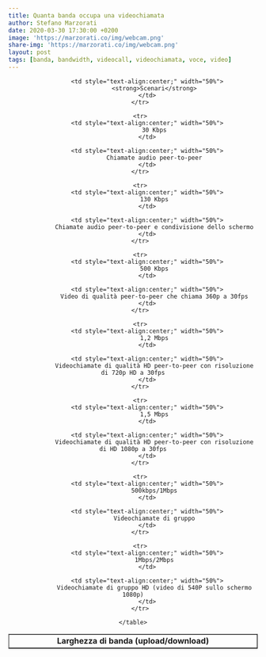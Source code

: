 ```yaml
---
title: Quanta banda occupa una videochiamata
author: Stefano Marzorati
date: 2020-03-30 17:30:00 +0200
image: 'https://marzorati.co/img/webcam.png'
share-img: 'https://marzorati.co/img/webcam.png'
layout: post
tags: [banda, bandwidth, videocall, videochiamata, voce, video]
---
```

<center>
    <table width="50%" border="1">
        <tr>
            <td style="text-align:center;" width="50%">
                <strong>Larghezza di banda (upload/download)</strong>
            </td>

            <td style="text-align:center;" width="50%">
                <strong>Scenari</strong>
            </td>
        </tr>

        <tr>
            <td style="text-align:center;" width="50%">
                30 Kbps
            </td>

            <td style="text-align:center;" width="50%">
                Chiamate audio peer-to-peer
            </td>
        </tr>

        <tr>
            <td style="text-align:center;" width="50%">
                130 Kbps
            </td>

            <td style="text-align:center;" width="50%">
                Chiamate audio peer-to-peer e condivisione dello schermo
            </td>
        </tr>

        <tr>
            <td style="text-align:center;" width="50%">
                500 Kbps
            </td>

            <td style="text-align:center;" width="50%">
                Video di qualità peer-to-peer che chiama 360p a 30fps
            </td>
        </tr>

        <tr>
            <td style="text-align:center;" width="50%">
                1,2 Mbps
            </td>

            <td style="text-align:center;" width="50%">
                Videochiamate di qualità HD peer-to-peer con risoluzione di 720p HD a 30fps
            </td>
        </tr>

        <tr>
            <td style="text-align:center;" width="50%">
                1,5 Mbps
            </td>

            <td style="text-align:center;" width="50%">
                Videochiamate di qualità HD peer-to-peer con risoluzione di HD 1080p a 30fps
            </td>
        </tr>

        <tr>
            <td style="text-align:center;" width="50%">
                500kbps/1Mbps
            </td>

            <td style="text-align:center;" width="50%">
                Videochiamate di gruppo
            </td>
        </tr>

        <tr>
            <td style="text-align:center;" width="50%">
                1Mbps/2Mbps
            </td>

            <td style="text-align:center;" width="50%">
                Videochiamate di gruppo HD (video di 540P sullo schermo 1080p)
            </td>
        </tr>

    </table>
</center>